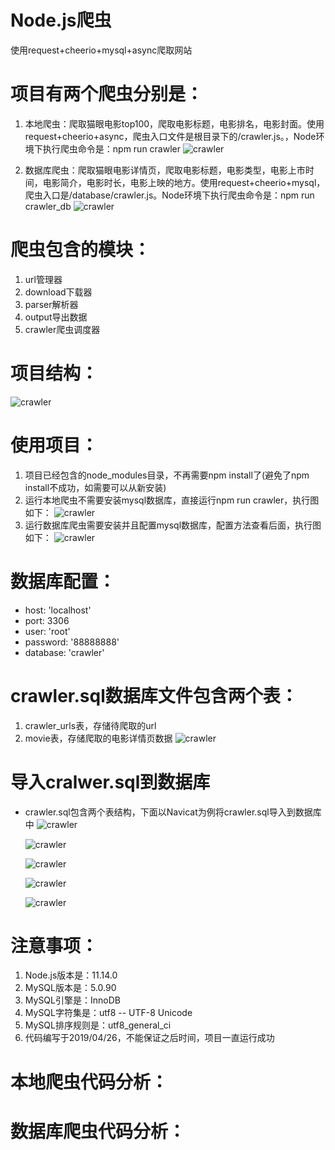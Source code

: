 # Node.js爬虫
使用request+cheerio+mysql+async爬取网站

# 项目有两个爬虫分别是：
 1. 本地爬虫：爬取猫眼电影top100，爬取电影标题，电影排名，电影封面。使用request+cheerio+async，爬虫入口文件是根目录下的/crawler.js。，Node环境下执行爬虫命令是：npm run crawler
  ![crawler](https://raw.githubusercontent.com/shuizhubocai/node-crawler/v1.0/assets/11.png)
  
 2. 数据库爬虫：爬取猫眼电影详情页，爬取电影标题，电影类型，电影上市时间，电影简介，电影时长，电影上映的地方。使用request+cheerio+mysql，爬虫入口是/database/crawler.js。Node环境下执行爬虫命令是：npm run crawler_db
 ![crawler](https://raw.githubusercontent.com/shuizhubocai/node-crawler/v1.0/assets/12.png)

# 爬虫包含的模块：
 1. url管理器
 2. download下载器
 3. parser解析器
 4. output导出数据
 5. crawler爬虫调度器

# 项目结构：
  ![crawler](https://raw.githubusercontent.com/shuizhubocai/node-crawler/v1.0/assets/3.png)

# 使用项目：
 1. 项目已经包含的node_modules目录，不再需要npm install了(避免了npm install不成功，如需要可以从新安装)
 2. 运行本地爬虫不需要安装mysql数据库，直接运行npm run crawler，执行图如下：
  ![crawler](https://raw.githubusercontent.com/shuizhubocai/node-crawler/v1.0/assets/10.png)
 3. 运行数据库爬虫需要安装并且配置mysql数据库，配置方法查看后面，执行图如下：
  ![crawler](https://raw.githubusercontent.com/shuizhubocai/node-crawler/v1.0/assets/13.png)

# 数据库配置：
 * host: 'localhost'
 * port: 3306
 * user: 'root'
 * password: '88888888'
 * database: 'crawler'

# crawler.sql数据库文件包含两个表：
 1. crawler_urls表，存储待爬取的url
 2. movie表，存储爬取的电影详情页数据
  ![crawler](https://raw.githubusercontent.com/shuizhubocai/node-crawler/v1.0/assets/2.png)

# 导入cralwer.sql到数据库
* crawler.sql包含两个表结构，下面以Navicat为例将crawler.sql导入到数据库中
  ![crawler](https://raw.githubusercontent.com/shuizhubocai/node-crawler/v1.0/assets/4.png)

  ![crawler](https://raw.githubusercontent.com/shuizhubocai/node-crawler/v1.0/assets/5.png)

  ![crawler](https://raw.githubusercontent.com/shuizhubocai/node-crawler/v1.0/assets/6.png)

  ![crawler](https://raw.githubusercontent.com/shuizhubocai/node-crawler/v1.0/assets/7.png)

  ![crawler](https://raw.githubusercontent.com/shuizhubocai/node-crawler/v1.0/assets/8.png)

# 注意事项：
 1. Node.js版本是：11.14.0
 2. MySQL版本是：5.0.90
 3. MySQL引擎是：InnoDB
 4. MySQL字符集是：utf8 -- UTF-8 Unicode
 5. MySQL排序规则是：utf8_general_ci
 6. 代码编写于2019/04/26，不能保证之后时间，项目一直运行成功

# 本地爬虫代码分析：

# 数据库爬虫代码分析：
